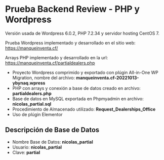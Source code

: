 # Prueba Backend Review - PHP y Wordpress

Versión usada de Wordpress 6.0.2, PHP 7.2.34 y servidor hosting CentOS 7.

Prueba Wordpress implementado y desarrollado en el sitio web: https://manqueinventa.cf/

Arrays PHP implementado y desarrollado en la url: https://manqueinventa.cf/partialdealers.php

- Proyecto Wordpress comprimido y exportado con plúgin All-in-One WP Migration, nombre del archivo: **manqueinventa.cf-20221013-ybynaq.wpress**
- PHP con arrays y conexión a base de datos creado en archivo: **partialdealers.php**
- Base de datos en MySQL exportada en Phpmyadmin en archivo: **nicolas_partial.sql**
- Procedimiento de Almacenado utilizado: **Request_Dealerships_Office**
- Uso de plúgin Elementor

## Descripción de Base de Datos
- Nombre Base de Datos: **nicolas_partial**
- Usuario: **nicolas_partial**
- Clave: **partial**
